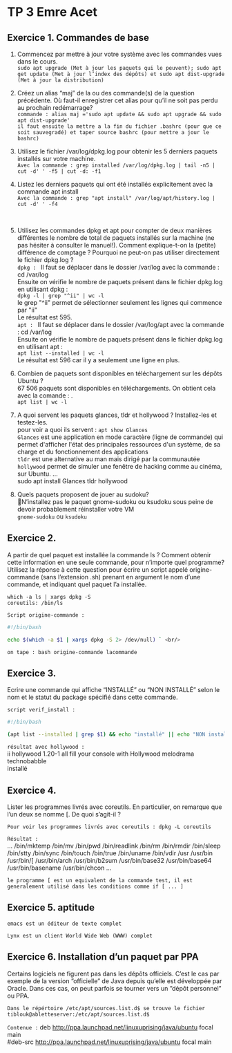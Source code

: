 # TP 3 Emre Acet
## Exercice 1. Commandes de base


1. Commencez par mettre à jour votre système avec les commandes vues dans le cours.  <br/> 
`sudo apt upgrade (Met à jour les paquets qui le peuvent); sudo apt get update (Met à jour l’index des dépôts) et sudo apt dist-upgrade (Met à jour la distribution)`

2. Créez un alias “maj” de la ou des commande(s) de la question précédente. Où faut-il enregistrer cet alias pour qu’il ne soit pas perdu au prochain redémarrage? <br/> 
`commande : alias maj ='sudo apt update && sudo apt upgrade && sudo apt dist-upgrade'` <br/> 
 `il faut ensuite la mettre a la fin du fichier .bashrc (pour que ce soit sauvegradé) et taper source bashrc (pour mettre a jour le bashrc) `

3. Utilisez le fichier /var/log/dpkg.log pour obtenir les 5 derniers paquets installés sur votre machine.<br/> 
`Avec la commande : grep installed /var/log/dpkg.log | tail -n5 | cut -d' ' -f5 | cut -d: -f1` <br/> 

4. Listez les derniers paquets qui ont été installés explicitement avec la commande apt install <br/> 
`Avec la commande : grep "apt install" /var/log/apt/history.log | cut -d' ' -f4` 
 <br/> 


5. Utilisez les commandes dpkg et apt pour compter de deux manières différentes le nombre de total de
paquets installés sur la machine (ne pas hésiter à consulter le manuel!). Comment explique-t-on la
(petite) différence de comptage ? Pourquoi ne peut-on pas utiliser directement le fichier dpkg.log ?  <br/> 
`dpkg : ` Il faut se déplacer dans le dossier /var/log avec la commande :
cd /var/log  <br/> 
Ensuite on vérifie le nombre de paquets présent dans le fichier dpkg.log en utilisant dpkg : <br/> 
`dpkg -l | grep "^ii" | wc -l`  <br/> 
le grep "^ii" permet de sélectionner seulement les lignes qui commence par "ii"  <br/> 
Le résultat est 595.  <br/> 
`apt : ` Il faut se déplacer dans le dossier /var/log/apt avec la commande :
cd /var/log  <br/> 
Ensuite on vérifie le nombre de paquets présent dans le fichier dpkg.log en utilisant apt :  <br/> 
`apt list --installed | wc -l`   <br/> 
Le résultat est 596 car il y a seulement une ligne en plus.  <br/> 


6. Combien de paquets sont disponibles en téléchargement sur les dépôts Ubuntu ? <br/> 
67 506 paquets sont disponibles en téléchargements. On obtient cela avec la comande : . <br/> 
`apt list | wc -l` <br/> 

7. A quoi servent les paquets glances, tldr et hollywood ? Installez-les et testez-les.  <br/> 
pour voir a quoi ils servent : `apt show Glances`  <br/> 
`Glances` est une application en mode caractère (ligne de commande) qui permet d'afficher l'état des principales ressources d'un système, de sa charge et du fonctionnement des applications <br/> 
`tldr` est une alternative au man mais dirigé par la communautée<br/> 
`hollywood` permet de simuler une fenêtre de hacking comme au cinéma, sur Ubuntu. ...  <br/> 
sudo apt install Glances tldr hollywood 
 
8. Quels paquets proposent de jouer au sudoku? <br/> 
N’installez pas le paquet gnome-sudoku ou ksudoku sous peine de devoir probablement réinstaller
votre VM  <br/> 
`gnome-sudoku` ou `ksudoku`

## Exercice 2.
A partir de quel paquet est installée la commande ls ? Comment obtenir cette information en une
seule commande, pour n’importe quel programme? Utilisez la réponse à cette question pour écrire un
script appelé origine-commande (sans l’extension .sh) prenant en argument le nom d’une commande, et
indiquant quel paquet l’a installée. <br/> 

`which -a ls | xargs dpkg -S` <br/> 
`coreutils: /bin/ls ` <br/>

`Script origine-commande :` <br/> 
``` bash
#!/bin/bash 

echo $(which -a $1 | xargs dpkg -S 2> /dev/null) ` <br/>
```

`on tape : bash origine-commande lacommande` <br/>


## Exercice 3.
Ecrire une commande qui affiche “INSTALLÉ” ou “NON INSTALLÉ” selon le nom et le statut du package
spécifié dans cette commande. <br>

`script verif_install : ` <br>
``` bash
#!/bin/bash

(apt list --installed | grep $1) && echo "installé" || echo "NON installé"
``` 

`résultat avec hollywood : `<br>
ii  hollywood      1.20-1       all          fill your console with Hollywood melodrama technobabble <br>
installé <br>


## Exercice 4.
Lister les programmes livrés avec coreutils. En particulier, on remarque que l’un deux se nomme [. De
quoi s’agit-il ?

`Pour voir les programmes livrés avec coreutils : dpkg -L coreutils `<br>

`Résultat :` <br>
...
/bin/mktemp
/bin/mv
/bin/pwd
/bin/readlink
/bin/rm
/bin/rmdir
/bin/sleep
/bin/stty
/bin/sync
/bin/touch
/bin/true
/bin/uname
/bin/vdir
/usr
/usr/bin
/usr/bin/[
/usr/bin/arch
/usr/bin/b2sum
/usr/bin/base32
/usr/bin/base64
/usr/bin/basename
/usr/bin/chcon
...

`le programme [ est un equivalent de la commande test, il est generalement utilisé dans les conditions comme if [ ... ]`

## Exercice 5. aptitude

`emacs est un éditeur de texte complet`

`Lynx est un client World Wide Web (WWW) complet`

## Exercice 6. Installation d’un paquet par PPA

Certains logiciels ne figurent pas dans les dépôts officiels. C’est le cas par exemple de la version ”officielle”
de Java depuis qu’elle est développée par Oracle. Dans ces cas, on peut parfois se tourner vers un ”dépôt
personnel” ou PPA.

`Dans le répértoire /etc/apt/sources.list.d$ se trouve le fichier tiblouk@abletteserver:/etc/apt/sources.list.d$` <br>

`Contenue :` deb http://ppa.launchpad.net/linuxuprising/java/ubuntu focal main <br>
#deb-src http://ppa.launchpad.net/linuxuprising/java/ubuntu focal main
